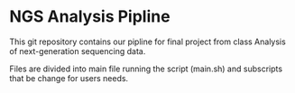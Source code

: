 # NGS Analysis Pipline

This git repository contains our pipline for final project from 
class Analysis of next-generation sequencing data.

Files are divided into main file running the script (main.sh) and 
subscripts that be change for users needs.
